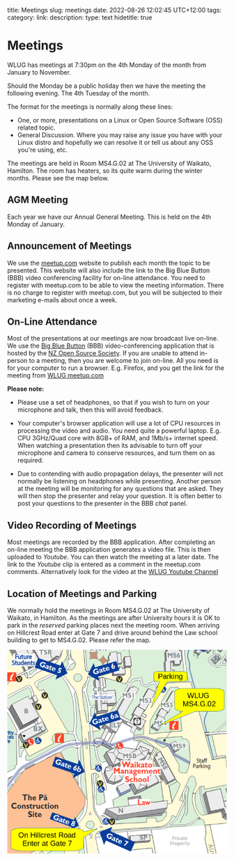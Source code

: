 title: Meetings
slug: meetings
date: 2022-08-26 12:02:45 UTC+12:00
tags: 
category: 
link: 
description: 
type: text
hidetitle: true
<!---
Draft completed: 2022-08-27 - Ian Stewart

-->

# Meetings

WLUG has meetings at 7:30pm on the 4th Monday of the month from January to November.

Should the Monday be a public holiday then we have the meeting the following evening. The 4th Tuesday of the month.

The format for the meetings is normally along these lines:

* One, or more, presentations on a Linux or Open Source Software (OSS) related topic.
* General Discussion. Where you may raise any issue you have with your Linux distro and hopefully we can resolve it or tell us about any OSS you're using, etc. 

The meetings are held in Room MS4.G.02 at The University of Waikato, Hamilton. The room has heaters, so its quite warm during the winter months. Please see the map below.


## AGM Meeting

Each year we have our Annual General Meeting. This is held on the 4th Monday of January.


## Announcement of Meetings

We use the [meetup.com](https://www.meetup.com/WaikatoLinuxUsersGroup/) website to publish each month the topic to be presented. This website will also include the link to the Big Blue Button (BBB) video conferencing facility for on-line attendance. You need to register with meetup.com to be able to view the meeting information. There is no charge to register with meetup.com, but you will be subjected to their marketing e-mails about once a week. 


## On-Line Attendance

Most of the presentations at our meetings are now broadcast live on-line. We use the [Big Blue Button](https://bbb2.nzoss.nz/b/) (BBB) video-conferencing application that is hosted by the [NZ Open Source Society](https://nzoss.nz/). If you are unable to attend in-person to a meeting, then you are welcome to join on-line. All you need is for your computer to run a browser. E.g. Firefox, and you get the link for the meeting from [WLUG meetup.com](https://www.meetup.com/WaikatoLinuxUsersGroup/)

**Please note:**

* Please use a set of headphones, so that if you wish to turn on your microphone and talk, then this will avoid feedback.

* Your computer's browser application will use a lot of CPU resources in processing the video and audio. You need quite a powerful laptop. E.g. CPU 3GHz/Quad core with 8GB+ of RAM, and 1Mb/s+ internet speed. When watching a presentation then its advisable to turn off your microphone and camera to conserve resources, and turn them on as required.

* Due to contending with audio propagation delays, the presenter will not normally be listening on headphones while presenting. Another person at the meeting will be monitoring for any questions that are asked. They will then stop the presenter and relay your question. It is often better to post your questions to the presenter in the BBB *chat* panel.


## Video Recording of Meetings

Most meetings are recorded by the BBB application. After completing an on-line meeting the BBB application generates a video file. This is then uploaded to *Youtube*. You can then watch the meeting at a later date. The link to the *Youtube* clip is entered as a comment in the meetup.com comments. Alternatively look for the video at the [WLUG Youtube Channel](https://www.youtube.com/channel/UCf5L8RezX7TqDdI2uZjbe-Q)


## Location of Meetings and Parking

We normally hold the meetings in Room MS4.G.02 at The University of Waikato, in Hamilton. As the meetings are after University hours it is OK to park in the *reserved* parking places next the meeting room. When arriving on Hillcrest Road enter at Gate 7 and drive around behind the Law school building to get to MS4.G.02. Please refer the map.

![Image](/images/ms4g02-map.png)





